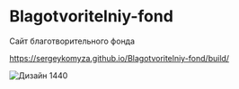 # Blagotvoritelniy-fond

Сайт благотворительного фонда

https://sergeykomyza.github.io/Blagotvoritelniy-fond/build/

![Дизайн 1440](https://github.com/sergeykomyza/Blagotvoritelniy-fond/assets/62849901/1666514e-700a-4193-b088-9a655781e029)

